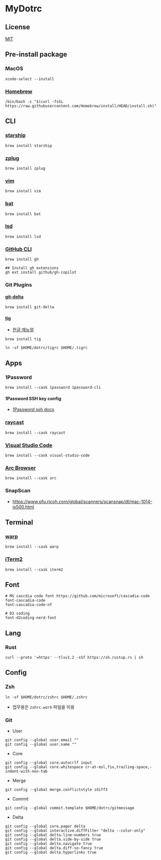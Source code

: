 # MyDotrc

## License

[MIT](./LICENSE)

## Pre-install package

### MacOS

```shell
xcode-select --install
```

### [Homebrew](https://brew.sh/)

```shell
/bin/bash -c "$(curl -fsSL https://raw.githubusercontent.com/Homebrew/install/HEAD/install.sh)"
```

## CLI

### [starship](https://starship.rs/)

```shell
brew install starship
```

### [zplug](https://github.com/zplug/zplug)

```shell
brew install zplug
```

### [vim](https://www.vim.org/)

```shell
brew install vim
```

### [bat](https://github.com/sharkdp/bat)

```shell
brew install bat
```

### [lsd](https://github.com/lsd-rs/lsd)

```shell
brew install lsd
```

### [GitHub CLI](https://cli.github.com/)

```shell
brew install gh

## Install gh extensions
gh ext install github/gh-copilot
```

### Git Plugins

#### [git-delta](https://github.com/dandavison/delta)

```shell
brew install git-delta
```

#### [tig](https://jonas.github.io/tig/)

- [한글 메뉴얼](https://ujuc.github.io/2016/02/10/tig-manual/)

```shell
brew install tig

ln -sf $HOME/dotrc/tigrc $HOME/.tigrc
```

## Apps

### 1Password

```shell
brew install --cask 1password 1password-cli
```

#### 1Password SSH key config

- [1Password ssh docs](https://developer.1password.com/docs/ssh)

### [raycast](https://www.raycast.com/)

```shell
brew install --cask raycast
```

### [Visual Studio Code](https://code.visualstudio.com/)

```shell
brew install --cask visual-studio-code
```

### [Arc Browser](https://arc.net/)

```shell
brew install --cask arc
```

### SnapScan

- https://www.pfu.ricoh.com/global/scanners/scansnap/dl/mac-1014-ix500.html

## Terminal

### [warp](https://www.warp.dev/)

```shell
brew install --cask warp
```

### [iTerm2](https://iterm2.com/)

```shell
brew install --cask iterm2
```

## Font

```shell
# MS cascdia code font https://github.com/microsoft/cascadia-code
font-cascadia-code
font-cascadia-code-nf

# D2 coding
font-d2coding-nerd-font
```

## Lang

### Rust

```shell
curl --proto '=https' --tlsv1.2 -sSf https://sh.rustup.rs | sh
```

## Config

### Zsh

```shell
ln -sf $HOME/dotrc/zshrc $HOME/.zshrc
```

- 업무용은 `zshrc.work` 파일을 이용

### Git

- User

```shell
git config --global user.email ""
git config --global user.name ""
```

- Core

```shell
git config --global core.autocrlf input
git config --global core.whitespace cr-at-eol,fix,trailing-space,-indent-with-non-tab
```

- Merge

```shell
git config --global merge.conflictstyle zdiff3
```

- Commit

```shell
git config --global commit.template $HOME/dotrc/gitmessage
```

- Delta

```shell
git config --global core.pager delta
git config --global interactive.diffFilter "delta --color-only"
git config --global delta.line-numbers true
git config --global delta.side-by-side true
git config --global delta.navigate true
git config --global delta.diff-so-fancy true
git config --global delta.hyperlinks true
```
